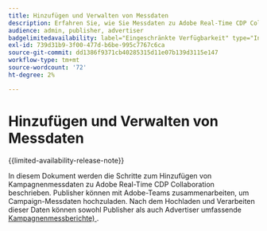 ```yaml
---
title: Hinzufügen und Verwalten von Messdaten
description: Erfahren Sie, wie Sie Messdaten zu Adobe Real-Time CDP Collaboration hinzufügen.
audience: admin, publisher, advertiser
badgelimitedavailability: label="Eingeschränkte Verfügbarkeit" type="Informative" url="https://helpx.adobe.com/de/legal/product-descriptions/real-time-customer-data-platform-collaboration.html newtab=true"
exl-id: 739d31b9-3f00-477d-b6be-995c7767c6ca
source-git-commit: dd1386f9371cb40285315d11e07b139d3115e147
workflow-type: tm+mt
source-wordcount: '72'
ht-degree: 2%

---
```


# Hinzufügen und Verwalten von Messdaten

{{limited-availability-release-note}}

In diesem Dokument werden die Schritte zum Hinzufügen von Kampagnenmessdaten zu Adobe Real-Time CDP Collaboration beschrieben. Publisher können mit Adobe-Teams zusammenarbeiten, um Campaign-Messdaten hochzuladen. Nach dem Hochladen und Verarbeiten dieser Daten können sowohl Publisher als auch Advertiser umfassende [Kampagnenmessberichte) ](/help/guide/collaborate/measure.md).
